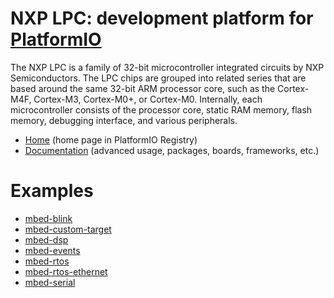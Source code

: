 
# NXP LPC: development platform for [PlatformIO](https://platformio.org)

The NXP LPC is a family of 32-bit microcontroller integrated circuits by NXP Semiconductors. The LPC chips are grouped into related series that are based around the same 32-bit ARM processor core, such as the Cortex-M4F, Cortex-M3, Cortex-M0+, or Cortex-M0. Internally, each microcontroller consists of the processor core, static RAM memory, flash memory, debugging interface, and various peripherals.

* [Home](https://platformio.org/platforms/nxplpc) (home page in PlatformIO Registry)
* [Documentation](https://docs.platformio.org/page/platforms/nxplpc.html) (advanced usage, packages, boards, frameworks, etc.)

# Examples

* [mbed-blink](https://github.com/platformio/platform-nxplpc/tree/master/examples/mbed-blink)
* [mbed-custom-target](https://github.com/platformio/platform-nxplpc/tree/master/examples/mbed-custom-target)
* [mbed-dsp](https://github.com/platformio/platform-nxplpc/tree/master/examples/mbed-dsp)
* [mbed-events](https://github.com/platformio/platform-nxplpc/tree/master/examples/mbed-events)
* [mbed-rtos](https://github.com/platformio/platform-nxplpc/tree/master/examples/mbed-rtos)
* [mbed-rtos-ethernet](https://github.com/platformio/platform-nxplpc/tree/master/examples/mbed-rtos-ethernet)
* [mbed-serial](https://github.com/platformio/platform-nxplpc/tree/master/examples/mbed-serial)
